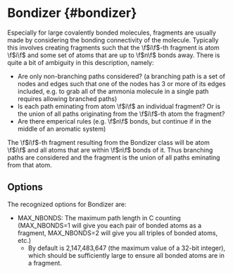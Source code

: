 Bondizer                                                             {#bondizer}
========

Especially for large covalently bonded molecules, fragments are usually made by
considering the bonding connectivity of the molecule.  Typically this involves
creating fragments such that the \f$i\f$-th fragment is atom \f$i\f$ and some
set of atoms that are up to \f$n\f$ bonds away.  There is quite a bit 
of ambiguity in this description, namely:
- Are only non-branching paths considered? (a branching path is a set of nodes
  and edges such that one of the nodes has 3 or more of its edges included, e.g.
  to grab all of the ammonia molecule in a single path requires allowing
  branched paths)
- Is each path eminating from atom \f$i\f$ an individual fragment? Or is the 
  union of all paths originating from the \f$i\f$-th atom the fragment?
- Are there emperical rules (e.g. \f$n\f$ bonds, but continue if in the middle
  of an aromatic system)

The \f$i\f$-th fragment resulting from the Bondizer class will be atom \f$i\f$
and all atoms that are within \f$n\f$ bonds of it.  Thus branching paths are
considered and the fragment is the union of all paths eminating from that atom.


## Options

The recognized options for Bondizer are:
- MAX_NBONDS: The maximum path length in C counting (MAX_NBONDS=1 will give you
  each pair of bonded atoms as a fragment, MAX_NBONDS=2 will give you all
  triples of bonded atoms, etc.)
  - By default is 2,147,483,647 (the maximum value of a 32-bit integer), which
    should be sufficiently large to ensure all bonded atoms are in a fragment.

